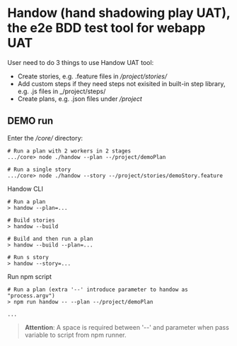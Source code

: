 # Handow (hand shadowing play UAT), the e2e BDD test tool for webapp UAT

User need to do 3 things to use Handow UAT tool:

+ Create stories, e.g. .feature files in _/project/stories/_
+ Add custom steps if they need steps not exisited in built-in step library, e.g. .js files in _/project/steps/
+ Create plans, e.g. .json files under _/project_

## DEMO run

Enter the _/core/_ directory:

    # Run a plan with 2 workers in 2 stages
    .../core> node ./handow --plan --/project/demoPlan

    # Run a single story
    .../core> node ./handow --story --/project/stories/demoStory.feature


Handow CLI

    # Run a plan
    > handow --plan=...

    # Build stories
    > handow --build

    # Build and then run a plan
    > handow --build --plan=...

    # Run s story
    > handow --story=...

Run npm script

    # Run a plan (extra '--' introduce parameter to handow as "process.argv")
    > npm run handow -- --plan --/project/demoPlan

    ...

> **Attention**: A space is required between '--'  and parameter when pass variable to script from npm runner.
    